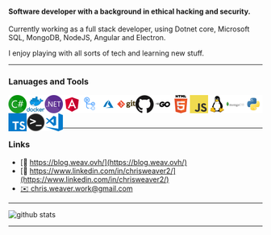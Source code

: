 #### Software developer with a background in ethical hacking and security.

Currently working as a full stack developer, using Dotnet core, Microsoft SQL, MongoDB, NodeJS, Angular and Electron. 

I enjoy playing with all sorts of tech and learning new stuff.

---

### Lanuages and Tools

<img align="left" alt="csharp" width="36px" src="https://raw.githubusercontent.com/github/explore/master/topics/csharp/csharp.png">
<img align="left" alt="docker" width="36px" src="https://raw.githubusercontent.com/github/explore/master/topics/docker/docker.png">
<img align="left" alt="dotnet" width="36px" src="https://raw.githubusercontent.com/github/explore/master/topics/dotnet/dotnet.png">
<img align="left" alt="angular" width="36px" src="https://raw.githubusercontent.com/github/explore/master/topics/angular/angular.png">
<img align="left" alt="github actions" width="36px" src="https://raw.githubusercontent.com/github/explore/master/topics/actions/actions.png">
<img align="left" alt="azure" width="36px" src="https://raw.githubusercontent.com/github/explore/master/topics/azure/azure.png">
<img align="left" alt="git" width="36px" src="https://raw.githubusercontent.com/github/explore/master/topics/git/git.png">
<img align="left" alt="github" width="36px" src="https://raw.githubusercontent.com/github/explore/master/topics/github/github.png">
<img align="left" alt="go" width="36px" src="https://raw.githubusercontent.com/github/explore/master/topics/go/go.png">
<img align="left" alt="html" width="36px" src="https://raw.githubusercontent.com/github/explore/master/topics/html/html.png">
<img align="left" alt="javascript" width="36px" src="https://raw.githubusercontent.com/github/explore/master/topics/javascript/javascript.png">
<img align="left" alt="linux" width="36px" src="https://raw.githubusercontent.com/github/explore/master/topics/linux/linux.png">
<img align="left" alt="mongo" width="36px" src="https://raw.githubusercontent.com/github/explore/master/topics/mongodb/mongodb.png">
<img align="left" alt="python" width="36px" src="https://raw.githubusercontent.com/github/explore/master/topics/python/python.png">
<img align="left" alt="typescript" width="36px" src="https://raw.githubusercontent.com/github/explore/master/topics/typescript/typescript.png">
<img align="left" alt="terminal" width="36px" src="https://raw.githubusercontent.com/github/explore/master/topics/terminal/terminal.png">
<img align="left" alt="vscode" width="36px" src="https://raw.githubusercontent.com/github/explore/master/topics/visual-studio-code/visual-studio-code.png">

<br/>
<br/>
<br/>

---

### Links

- [:page_with_curl: https://blog.weav.ovh/](https://blog.weav.ovh/)
- [:blue_book: https://www.linkedin.com/in/chrisweaver2/](https://www.linkedin.com/in/chrisweaver2/)
- [:envelope: chris.weaver.work@gmail.com](mailto:chris.weaver.work@gmail.com)

---

![github stats](https://github-readme-stats.vercel.app/api?username=chrisweaver1&count_private=true&theme=great-gatsby&hide_rank=true)

---
